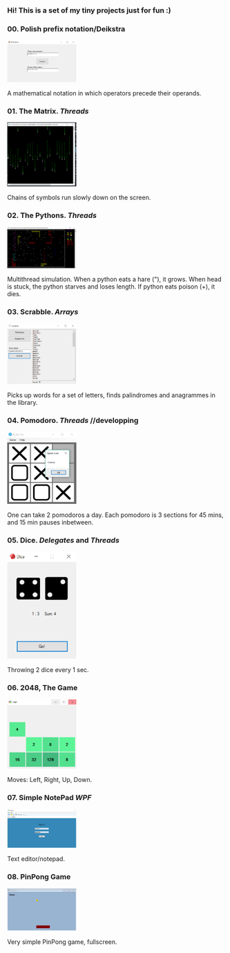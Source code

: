 ### Hi! This is a set of my tiny projects just for fun :)

### 00. Polish prefix notation/Deikstra

<img src="/Screenshots/00.PNG?raw=true" width="160"/>

A mathematical notation in which operators precede their operands.

### 01. The Matrix. *Threads*

<img src="/Screenshots/01.PNG?raw=true" width="160"/>

Chains of symbols run slowly down on the screen.

### 02. The Pythons. *Threads*

<img src="/Screenshots/02.PNG?raw=true" width="160"/>

Multithread simulation. When a python eats a hare ("), it grows. 
When head is stuck, the python starves and loses length. If python eats poison (+), it dies.

### 03. Scrabble. *Arrays*

<img src="/Screenshots/03.PNG?raw=true" width="160"/>

Picks up words for a set of letters, finds palindromes and anagrammes in the library.

### 04. Pomodoro. *Threads* //developping

<img src="/Screenshots/04.PNG?raw=true" width="160"/>

One can take 2 pomodoros a day. Each pomodoro is 3 sections for 45 mins, and 15 min pauses inbetween.

### 05. Dice. *Delegates* and *Threads*

<img src="/Screenshots/05.PNG?raw=true" width="160"/>

Throwing 2 dice every 1 sec.

### 06. 2048, The Game

<img src="/Screenshots/06.PNG?raw=true" width="160"/>

Moves: Left, Right, Up, Down.

### 07. Simple NotePad *WPF*

<img src="/Screenshots/07.PNG?raw=true" width="160"/>

Text editor/notepad.

### 08. PinPong Game

<img src="/Screenshots/08.PNG?raw=true" width="160"/>

Very simple PinPong game, fullscreen.
